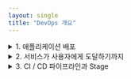 ```yaml
---
layout: single
title: "DevOps 개요"
---
```


<details>
<summary>1. 애플리케이션 배포</summary>
<div markdown="1"> 

## 클라우드 서비스 탄생 배경   
 웹 브라우저 -> 서비스를 제공하는 웹 사이트 -> 로그인 -> 웹 애플리케이션 즉시 사용   
 -> 지속적 관리 필요

</div>
</details>

<details>
<summary>2. 서비스가 사용자에게 도달하기까지</summary>
<div markdown="1"> 

## 1) 전통적인 소프트웨어 전달 방식   
    폭포수 모델 : 출시 기한을 정해놓고 소프트웨어 완성   

### <span style="color:red"> > 문제점 </span>   
    소프트웨어의 출시 당시 신뢰성, 안정성 보장 불가   
    소프트웨어 사용시 산더미처럼 쌓여있는 버그   

### <span style="color:span"> > 특징 </span>   
    베타 버전 이용한 테스트   
    사용자가 업데이트 해야 함   
    버그 수정 어려움   
    모바일 애플리케이션 사용   

## 2) 클라우드 서비스의 전달 방식   
● 애자일 모델 : 고객의 요구에 민첩하게 대응 > 지속적 전달   
● SaaS(Software as a Service)   
  브라우저로 소프트웨어를 제공, 새버전 즉시 사용 가능 매일매일 업데이트 가능   

###<span style="color:red"> > 장점 </span>   
    사용자가 업데이트 하지 않아도 됨   
    하루에 여러 번 릴리즈도 가능   
    다양한 배포 방식을 적용, A/B 테스트 가능   
    빠른 배포 보장   
     > 이를 위해 전달 워크플로가 수립, 자동화가 필수   
## <span style="color:red"> ★ 서비스 전달 관점에서의 DevOps 역할 > 서비스 전달/배포 Workflow를 구성할 수 있어야 함 </span>   
</div>
</details>

<details>
<summary>3. CI / CD 파이프라인과 Stage</summary>
<div markdown="1"> 

## ★ CI / CD 파이프라인 : 지속적 배포(Continuous Deployment)   
 : Plan > <span style="color:blue"> (Code > Build > Test) </span> > Release > Deploy > Operate   
                   CI   
           Code > 개발자가 코드를 코드 저장소에 Push   
           Build >  코드 저장소 -> 코드를 가져와 유닛 테스트 후 빌드   
           Test > 빌드의 결과물이 다른 컴포넌트와 통합되는지 확인   

### <span style="color:red"> ★ 필요성 </span>   
   버그를 일찍 발견 가능   
   테스트가 완료된 코드에 대해 빠른 전달이 가능   
   지속적인 배포 가능   

 : Plan > Code > Build > <span style="color:blue"> (Test > Release > Deploy > Operate) </span>   
                                        CD   
                                 Release > 배포 가능한 패키지를 작성   
                                 Deploy > 프로비저닝 진행, 서비스를 사용자에게 제공   
                                 Operate > 서비스에서 생길 수 있는 현황을 파악, 문제 감지   

</div>
</details>
